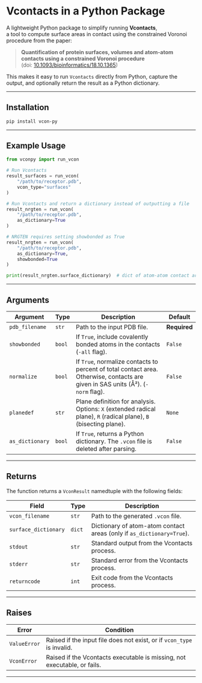 # Vcontacts in a Python Package

A lightweight Python package to simplify running **Vcontacts**,  
a tool to compute surface areas in contact using the constrained Voronoi procedure from the paper:  

> **Quantification of protein surfaces, volumes and atom-atom contacts using a constrained Voronoi procedure**  
> (doi: [10.1093/bioinformatics/18.10.1365](https://doi.org/10.1093/bioinformatics/18.10.1365))

This makes it easy to run `Vcontacts` directly from Python, capture the output, and optionally return the result as a Python dictionary.

---

## Installation

```bash
pip install vcon-py
```

---

## Example Usage

```python
from vconpy import run_vcon

# Run Vcontacts
result_surfaces = run_vcon(
    "/path/to/receptor.pdb",
    vcon_type="surfaces"
)

# Run Vcontacts and return a dictionary instead of outputting a file
result_nrgten = run_vcon(
    "/path/to/receptor.pdb",
    as_dictionary=True
)

# NRGTEN requires setting showbonded as True
result_nrgten = run_vcon(
    "/path/to/receptor.pdb",
    as_dictionary=True,
    showbonded=True
)

print(result_nrgten.surface_dictionary)  # dict of atom-atom contact areas
```

---

## Arguments

| Argument         | Type   | Description                                                                                                                      | Default      |
|------------------|--------|----------------------------------------------------------------------------------------------------------------------------------|--------------|
| `pdb_filename`   | `str`  | Path to the input PDB file.                                                                                                      | **Required** |
| `showbonded`     | `bool` | If `True`, include covalently bonded atoms in the contacts (`-all` flag).                                                        | `False`      |
| `normalize`      | `bool` | If `True`, normalize contacts to percent of total contact area. Otherwise, contacts are given in SAS units (Å²). (`-norm` flag). | `False`      |
| `planedef`       | `str`  | Plane definition for analysis. Options: `X` (extended radical plane), `R` (radical plane), `B` (bisecting plane).                | `None`       |
| `as_dictionary`  | `bool` | If `True`, returns a Python dictionary. The `.vcon` file is deleted after parsing.                                               | `False`      |

---

## Returns

The function returns a `VconResult` namedtuple with the following fields:

| Field                | Type   | Description                                                            |
|----------------------|--------|------------------------------------------------------------------------|
| `vcon_filename`      | `str`  | Path to the generated `.vcon` file.                                    |
| `surface_dictionary` | `dict` | Dictionary of atom-atom contact areas (only if `as_dictionary=True`).  |
| `stdout`             | `str`  | Standard output from the Vcontacts process.                            |
| `stderr`             | `str`  | Standard error from the Vcontacts process.                             |
| `returncode`         | `int`  | Exit code from the Vcontacts process.                                  |

---

## Raises

| Error       | Condition                                                                 |
|-------------|---------------------------------------------------------------------------|
| `ValueError` | Raised if the input file does not exist, or if `vcon_type` is invalid.   |
| `VconError`  | Raised if the Vcontacts executable is missing, not executable, or fails. |

---
